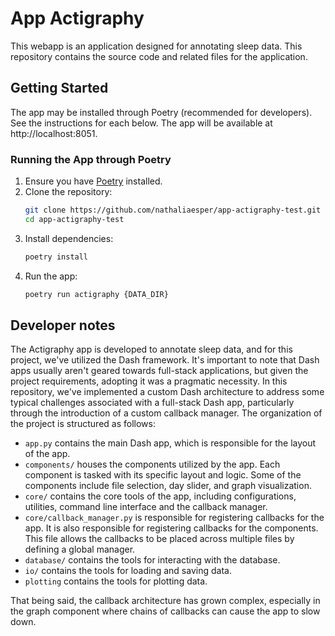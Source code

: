 # App Actigraphy

This webapp is an application designed for annotating sleep data. This repository contains the source code and related files for the application.

## Getting Started

The app may be installed through Poetry (recommended for developers). See the instructions for each below. The app will be available at http://localhost:8051.

### Running the App through Poetry

1. Ensure you have [Poetry](https://python-poetry.org/docs/) installed.
2. Clone the repository:
   ```bash
   git clone https://github.com/nathaliaesper/app-actigraphy-test.git
   cd app-actigraphy-test
   ```
3. Install dependencies:
   ```bash
   poetry install
   ```
4. Run the app:
   ```bash
   poetry run actigraphy {DATA_DIR}
   ```

## Developer notes

The Actigraphy app is developed to annotate sleep data, and for this project, we've utilized the Dash framework. It's important to note that Dash apps usually aren't geared towards full-stack applications, but given the project requirements, adopting it was a pragmatic necessity. In this repository, we've implemented a custom Dash architecture to address some typical challenges associated with a full-stack Dash app, particularly through the introduction of a custom callback manager. The organization of the project is structured as follows:

- `app.py` contains the main Dash app, which is responsible for the layout of the app.
- `components/` houses the components utilized by the app. Each component is tasked with its specific layout and logic. Some of the components include file selection, day slider, and graph visualization.
- `core/` contains the core tools of the app, including configurations, utilities, command line interface and the callback manager.
- `core/callback_manager.py` is responsible for registering callbacks for the app. It is also responsible for registering callbacks for the components. This file allows the callbacks to be placed across multiple files by defining a global manager.
- `database/` contains the tools for interacting with the database.
- `io/` contains the tools for loading and saving data.
- `plotting` contains the tools for plotting data.

That being said, the callback architecture has grown complex, especially in the graph component where chains of callbacks can cause the app to slow down.
